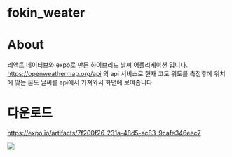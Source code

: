 # fokin_weater

# About

리액트 네이티브와 expo로 만든 하이브리드 날씨 어플리케이션 입니다.
https://openweathermap.org/api 의 api 서비스로
현재 고도 위도를 측정후에 위치에 맞는 온도 날씨를 api에서 가져와서
화면에 보여줍니다.

# 다운로드
https://expo.io/artifacts/7f200f26-231a-48d5-ac83-9cafe346eec7

<img src="https://user-images.githubusercontent.com/60978437/93668481-72d1a800-fac7-11ea-9b02-b2833d0b504c.png">
